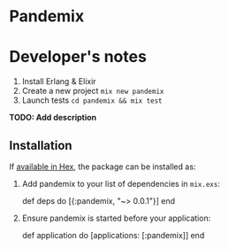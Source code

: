# Pandemix

# Developer's notes

1. Install Erlang & Elixir
2. Create a new project `mix new pandemix`
3. Launch tests `cd pandemix && mix test`

**TODO: Add description**

## Installation

If [available in Hex](https://hex.pm/docs/publish), the package can be installed as:

  1. Add pandemix to your list of dependencies in `mix.exs`:

        def deps do
          [{:pandemix, "~> 0.0.1"}]
        end

  2. Ensure pandemix is started before your application:

        def application do
          [applications: [:pandemix]]
        end


